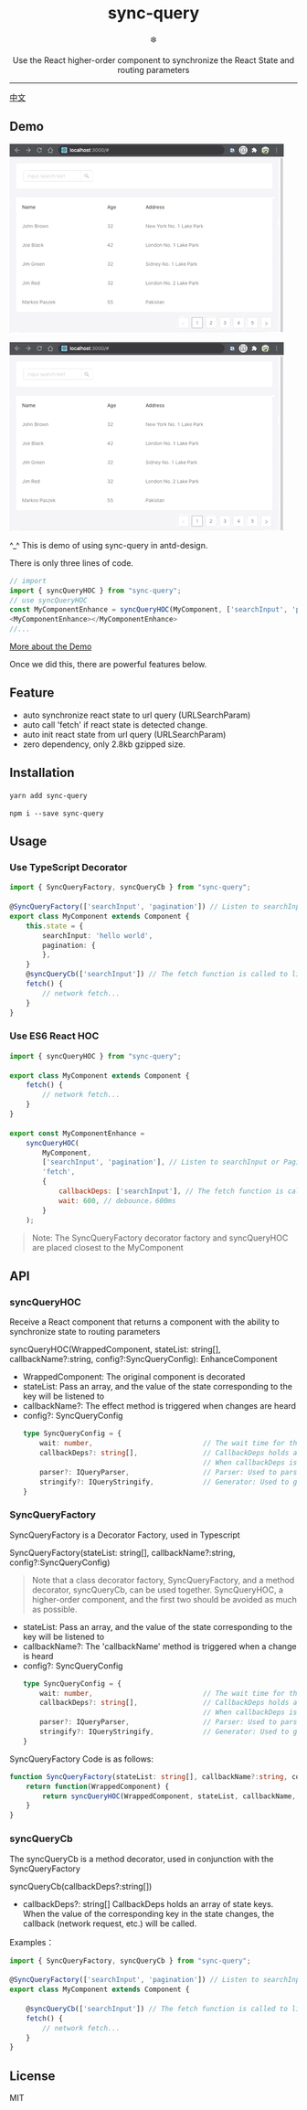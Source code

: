 <div align="center">
  <h1>sync-query</h1>

  ❄️

  Use the React higher-order component to synchronize the React State and routing parameters
</div>

<hr />

[中文](./README-zh.md)

## Demo

![](./gif/syncToQuery.gif)

![](./gif/autoCall.gif)

^_^ This is demo of using sync-query in antd-design.

There is only three lines of code.

```js
// import
import { syncQueryHOC } from "sync-query";
// use syncQueryHOC
const MyComponentEnhance = syncQueryHOC(MyComponent, ['searchInput', 'pagination'], 'fetch');
<MyComponentEnhance></MyComponentEnhance>
//...
```

[More about the Demo](https://github.com/NeoYo/sync-query/tree/master/examples/antd/antd-demo)

Once we did this, there are powerful features below.

## Feature

- auto synchronize react state to url query (URLSearchParam)
- auto call 'fetch' if react state is detected change.
- auto init react state from url query (URLSearchParam)
- zero dependency, only 2.8kb gzipped size.

## Installation

`yarn add sync-query`

`npm i --save sync-query`

## Usage

### Use TypeScript Decorator

```typescript
import { SyncQueryFactory, syncQueryCb } from "sync-query";

@SyncQueryFactory(['searchInput', 'pagination']) // Listen to searchInput or Pagination changes when synchronized to URL Query
export class MyComponent extends Component {
    this.state = {
        searchInput: 'hello world',
        pagination: {
        },
    }
    @syncQueryCb(['searchInput']) // The fetch function is called to listen for a change in searchInput
    fetch() {
        // network fetch...
    }
}
```

### Use ES6 React HOC

``` js
import { syncQueryHOC } from "sync-query";

export class MyComponent extends Component {
    fetch() {
        // network fetch...
    }
}

export const MyComponentEnhance = 
    syncQueryHOC(
        MyComponent,
        ['searchInput', 'pagination'], // Listen to searchInput or Pagination changes when synchronized to URL Query
        'fetch',
        {
            callbackDeps: ['searchInput'], // The fetch function is called to listen for a change in searchInput
            wait: 600, // debounce，600ms
        }
    );
```

> Note: The SyncQueryFactory decorator factory and syncQueryHOC are placed closest to the MyComponent

## API

### syncQueryHOC

Receive a React component that returns a component with the ability to synchronize state to routing parameters

syncQueryHOC(WrappedComponent, stateList: string[], callbackName?:string, config?:SyncQueryConfig): EnhanceComponent

- WrappedComponent: The original component is decorated
- stateList: Pass an array, and the value of the state corresponding to the key will be listened to
- callbackName?: The effect method is triggered when changes are heard
- config?: SyncQueryConfig
    ```typescript
    type SyncQueryConfig = {
        wait: number,                           // The wait time for the debounce,， the unit is ms
        callbackDeps?: string[],                // CallbackDeps holds an array of state keys. When the value of the corresponding key in the state changes, the callback (network request, etc.) will be called.
                                                // When callbackDeps is not passed in, the default listener is equal to stateList
        parser?: IQueryParser,                  // Parser: Used to parse the routing parameter query to state. Default is JSON.parse
        stringify?: IQueryStringify,            // Generator: Used to generate the query string corresponding to state. Default is JSON.Stringify
    }
    ```

### SyncQueryFactory

SyncQueryFactory is a Decorator Factory, used in Typescript

SyncQueryFactory(stateList: string[], callbackName?:string, config?:SyncQueryConfig) 

> Note that a class decorator factory, SyncQueryFactory, and a method decorator, syncQueryCb, can be used together. SyncQueryHOC, a higher-order component, and the first two should be avoided as much as possible.

- stateList: Pass an array, and the value of the state corresponding to the key will be listened to
- callbackName?: The 'callbackName' method is triggered when a change is heard
- config?: SyncQueryConfig
    ```typescript
    type SyncQueryConfig = {
        wait: number,                           // The wait time for the debounce,， the unit is ms
        callbackDeps?: string[],                // CallbackDeps holds an array of state keys. When the value of the corresponding key in the state changes, the callback (network request, etc.) will be called.
                                                // When callbackDeps is not passed in, the default listener is equal to stateList
        parser?: IQueryParser,                  // Parser: Used to parse the routing parameter query to state. Default is JSON.parse
        stringify?: IQueryStringify,            // Generator: Used to generate the query string corresponding to state. Default is JSON.Stringify
    }
    ```

SyncQueryFactory Code is as follows:

```typescript
function SyncQueryFactory(stateList: string[], callbackName?:string, config?:SyncQueryConfig) {
    return function(WrappedComponent) {
        return syncQueryHOC(WrappedComponent, stateList, callbackName, config);
    }
}
```

### syncQueryCb

The syncQueryCb is a method decorator, used in conjunction with the SyncQueryFactory

syncQueryCb(callbackDeps?:string[])

- callbackDeps?: string[]  CallbackDeps holds an array of state keys. When the value of the corresponding key in the state changes, the callback (network request, etc.) will be called.

Examples： 

```typescript
import { SyncQueryFactory, syncQueryCb } from "sync-query";

@SyncQueryFactory(['searchInput', 'pagination']) // Listen to searchInput or Pagination changes when synchronized to URL Query
export class MyComponent extends Component {

    @syncQueryCb(['searchInput']) // The fetch function is called to listen for a change in searchInput
    fetch() {
        // network fetch...
    }
}
```

## License

MIT
